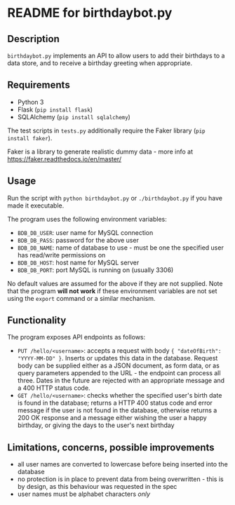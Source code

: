 # README for birthdaybot.py

## Description
`birthdaybot.py` implements an API to allow users to add their birthdays to a data store, and to receive a birthday
greeting when appropriate.

## Requirements
* Python 3
* Flask (`pip install flask`)
* SQLAlchemy (`pip install sqlalchemy`)

The test scripts in `tests.py` additionally require the Faker library (`pip install faker`).

Faker is a library to generate realistic dummy data - more info at https://faker.readthedocs.io/en/master/

## Usage
Run the script with `python birthdaybot.py` or `./birthdaybot.py` if you have made it executable.

The program uses the following environment variables:
* `BDB_DB_USER`: user name for MySQL connection
* `BDB_DB_PASS`: password for the above user
* `BDB_DB_NAME`: name of database to use - must be one the specified user has read/write permissions on
* `BDB_DB_HOST`: host name for MySQL server
* `BDB_DB_PORT`: port MySQL is running on (usually 3306)

No default values are assumed for the above if they are not supplied. Note that the program **will not work** if these
environment variables are not set using the `export` command or a similar mechanism.

## Functionality
The program exposes API endpoints as follows:
* `PUT /hello/<username>`: accepts a request with body `{ "dateOfBirth": "YYYY-MM-DD" }`. Inserts or updates this data
in the database. Request body can be supplied either as a JSON document, as form data, or as query parameters appended
to the URL - the endpoint can process all three. Dates in the future are rejected with an appropriate message and a
400 HTTP status code.
* `GET /hello/<username>`: checks whether the specified user's birth date is found in the database; returns a HTTP 400
status code and error message if the user is not found in the database, otherwise returns a 200 OK response and a
message either wishing the user a happy birthday, or giving the days to the user's next birthday

## Limitations, concerns, possible improvements
* all user names are converted to lowercase before being inserted into the database
* no protection is in place to prevent data from being overwritten - this is by design, as this behaviour was
requested in the spec
* user names must be alphabet characters *only*
